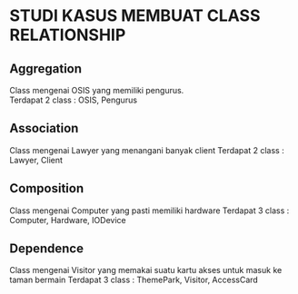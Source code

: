 # STUDI KASUS MEMBUAT CLASS RELATIONSHIP

## Aggregation
  Class mengenai OSIS yang memiliki pengurus.<br>
  Terdapat 2 class : OSIS, Pengurus
  
## Association
  Class mengenai Lawyer yang menangani banyak client
  Terdapat 2 class : Lawyer, Client
  
## Composition
  Class mengenai Computer yang pasti memiliki hardware
  Terdapat 3 class : Computer, Hardware, IODevice
  
## Dependence
  Class mengenai Visitor yang memakai suatu kartu akses untuk masuk ke taman bermain
  Terdapat 3 class : ThemePark, Visitor, AccessCard
